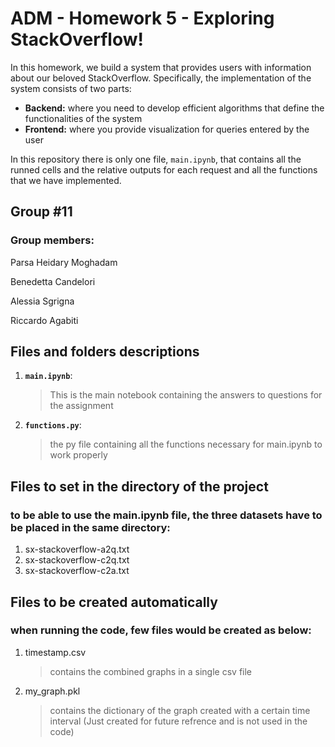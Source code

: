 # ADM - Homework 5 - Exploring StackOverflow!


In this homework, we build a system that provides users with information about our beloved StackOverflow. Specifically, the implementation of the system consists of two parts:

* **Backend:** where you need to develop efficient algorithms that define the functionalities of the system
* **Frontend:** where you provide visualization for queries entered by the user

In this repository there is only one file, `main.ipynb`, that contains all the runned cells and the relative outputs for each request and all the functions that we have implemented.



## Group #11
### **Group members:**

Parsa Heidary Moghadam

Benedetta Candelori

Alessia Sgrigna

Riccardo Agabiti

## Files and folders descriptions

1. __`main.ipynb`__:
   > This is the main notebook containing the answers to questions for the assignment
2. __`functions.py`__:
   > the py file containing all the functions necessary for main.ipynb to work properly
   
 
## Files to set in the directory of the project

### to be able to use the main.ipynb file, the three datasets have to be placed in the same directory:

1. sx-stackoverflow-a2q.txt
2. sx-stackoverflow-c2q.txt
3. sx-stackoverflow-c2a.txt


## Files to be created automatically

### when running the code, few files would be created as below:

1. timestamp.csv
    > contains the combined graphs in a single csv file
2. my_graph.pkl
    > contains the dictionary of the graph created with a certain time interval (Just created for future refrence and is not used in the code)

